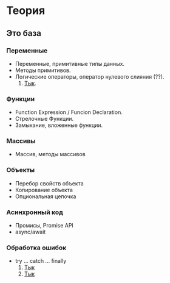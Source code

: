 # Теория

## Это база

### Переменные

- Переменные, примитивные типы данных.
- Методы примитивов.
- Логические операторы, оператор нулевого слияния (??).
  1. [Тык](https://jsbin.com/rifolawepa/1/edit?js).

### Функции

- Function Expression / Funcion Declaration.
- Стрелочные Функции.
- Замыкание, вложенные функции.

### Массивы

- Массив, методы массивов

### Объекты

- Перебор свойств объекта
- Копирование объекта
- Опциональная цепочка

### Асинхронный код

- Промисы, Promise API
- async/await

### Обработка ошибок

- try ... catch ... finally
  1. [Тык](https://jsbin.com/cubemutuci/edit?js)
  2. [Тык](https://jsbin.com/dotumoyipu/1/edit?js)
